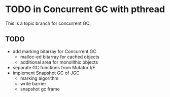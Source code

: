 TODO in Concurrent GC with pthread
=======
This is a topic branch for concurrent GC.

TODO
----

* add marking bitarray for Concurrent GC
    - malloc-ed bitarray for cached objects
    - additional area for monolithic objects
* separate GC functions from Mutator I/F
* implement Snapshot GC of JGC
    - marking algorithm
    - write barrier
    - snapshot gc frame 



